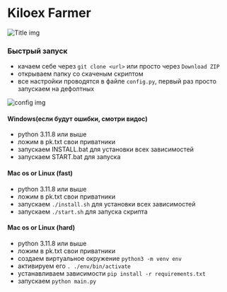 # Kiloex Farmer
![Title img](https://github.com/Coun1er/klx-rektblock-labs/assets/12481719/ca7a9e78-e533-4ae0-baa2-e0e9cdec7796)

### Быстрый запуск
- качаем себе через `git clone <url>` или просто через `Download ZIP`
- открываем папку со скаченым скриптом
- все настройки проводятся в файле `config.py`, первый раз просто запускаем на дефолтных

![config img](https://github.com/Coun1er/klx-rektblock-labs/assets/12481719/752df60f-cc5a-43d0-8f9b-d55d3063af36)

#### Windows(если будут ошибки, смотри видос)
- python 3.11.8 или выше
- ложим в pk.txt свои приватники
- запускаем INSTALL.bat для установки всех зависимостей
- запускаем START.bat для запуска

#### Mac os or Linux (fast)
- python 3.11.8 или выше
- ложим в pk.txt свои приватники
- запускаем `./install.sh` для установки всех зависимостей
- запускаем `./start.sh` для запуска скрипта

#### Mac os or Linux (hard)
- python 3.11.8 или выше
- ложим в pk.txt свои приватники
- создаем виртуальное окружение `python3 -m venv env`
- активируем его `. ./env/bin/activate`
- устанавливаем зависимости `pip install -r requirements.txt`
- запускаем `python main.py`